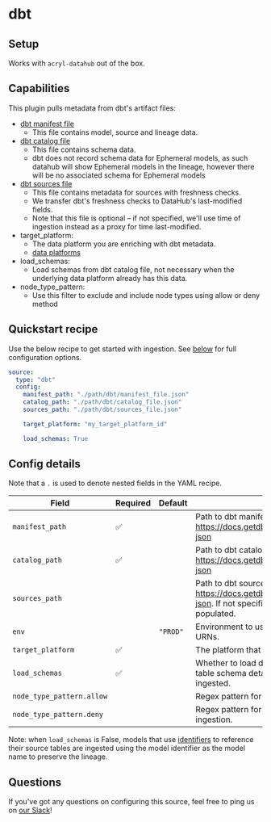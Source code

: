# dbt

## Setup

Works with `acryl-datahub` out of the box.

## Capabilities

This plugin pulls metadata from dbt's artifact files:

- [dbt manifest file](https://docs.getdbt.com/reference/artifacts/manifest-json)
  - This file contains model, source and lineage data.
- [dbt catalog file](https://docs.getdbt.com/reference/artifacts/catalog-json)
  - This file contains schema data.
  - dbt does not record schema data for Ephemeral models, as such datahub will show Ephemeral models in the lineage, however there will be no associated schema for Ephemeral models
- [dbt sources file](https://docs.getdbt.com/reference/artifacts/sources-json)
  - This file contains metadata for sources with freshness checks.
  - We transfer dbt's freshness checks to DataHub's last-modified fields.
  - Note that this file is optional – if not specified, we'll use time of ingestion instead as a proxy for time last-modified.
- target_platform:
  - The data platform you are enriching with dbt metadata.
  - [data platforms](https://github.com/linkedin/datahub/blob/master/gms/impl/src/main/resources/DataPlatformInfo.json)
- load_schemas:
  - Load schemas from dbt catalog file, not necessary when the underlying data platform already has this data.
- node_type_pattern:
  - Use this filter to exclude and include node types using allow or deny method

## Quickstart recipe

Use the below recipe to get started with ingestion. See [below](#config-details) for full configuration options.

```yml
source:
  type: "dbt"
  config:
    manifest_path: "./path/dbt/manifest_file.json"
    catalog_path: "./path/dbt/catalog_file.json"
    sources_path: "./path/dbt/sources_file.json"

    target_platform: "my_target_platform_id"

    load_schemas: True
```

## Config details

Note that a `.` is used to denote nested fields in the YAML recipe.

| Field                     | Required | Default  | Description                                                  |
| ------------------------- | -------- | -------- | ------------------------------------------------------------ |
| `manifest_path`           | ✅        |          | Path to dbt manifest JSON. See https://docs.getdbt.com/reference/artifacts/manifest-json |
| `catalog_path`            | ✅        |          | Path to dbt catalog JSON. See https://docs.getdbt.com/reference/artifacts/catalog-json |
| `sources_path`            |          |          | Path to dbt sources JSON. See https://docs.getdbt.com/reference/artifacts/sources-json. If not specified, last-modified fields will not be populated. |
| `env`                     |          | `"PROD"` | Environment to use in namespace when constructing URNs.      |
| `target_platform`         | ✅        |          | The platform that dbt is loading onto.                       |
| `load_schemas`            | ✅        |          | Whether to load database schemas. If set to `False`, table schema details (e.g. columns) will not be ingested. |
| `node_type_pattern.allow` |          |          | Regex pattern for dbt nodes to include in ingestion.         |
| `node_type_pattern.deny`  |          |          | Regex pattern for dbt nodes to exclude from ingestion.       |

Note: when `load_schemas` is False, models that use [identifiers](https://docs.getdbt.com/reference/resource-properties/identifier) to reference their source tables are ingested using the model identifier as the model name to preserve the lineage.

## Questions

If you've got any questions on configuring this source, feel free to ping us on [our Slack](https://slack.datahubproject.io/)!
